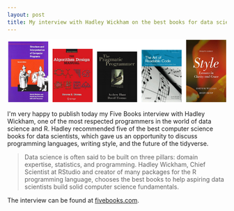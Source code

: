 ```yaml
---
layout: post
title: My interview with Hadley Wickham on the best books for data scientists learning computer science
---
```


[![Hadley Wickham's book choices](https://raw.githubusercontent.com/edomt/edomt.github.io/master/images/hadley_books.png)](https://fivebooks.com/best-books/computer-science-data-science-hadley-wickham/)

I'm very happy to publish today my Five Books interview with Hadley Wickham, one of the most respected programmers in the world of data science and R. Hadley recommended five of the best computer science books for data scientists, which gave us an opportunity to discuss programming languages, writing style, and the future of the tidyverse.

> Data science is often said to be built on three pillars: domain expertise, statistics, and programming. Hadley Wickham, Chief Scientist at RStudio and creator of many packages for the R programming language, chooses the best books to help aspiring data scientists build solid computer science fundamentals.

The interview can be found at [fivebooks.com](https://fivebooks.com/best-books/computer-science-data-science-hadley-wickham/).
